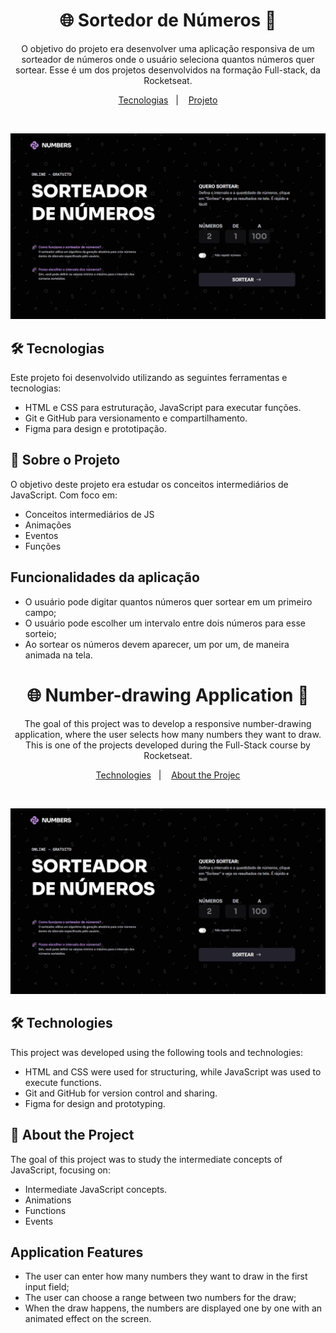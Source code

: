 <h1 align="center"> 🌐 Sortedor de Números 📱 </h1>

<p align="center">
O objetivo do projeto era desenvolver uma aplicação responsiva de um sorteador de números onde o usuário seleciona quantos números quer sortear. Esse é um dos projetos desenvolvidos na formação Full-stack, da Rocketseat. <br/>
</p>

<p align="center">
  <a href="#-tecnologias">Tecnologias</a>&nbsp;&nbsp;&nbsp;|&nbsp;&nbsp;&nbsp;
  <a href="#-projeto">Projeto</a>
</p>

<br>

![imagem-do-projeto](https://github.com/ruhancmendes/Projeto-Sorteador-de-Numeros/blob/main/thumbnail/Project.gif?raw=true)

## 🛠️ Tecnologias

Este projeto foi desenvolvido utilizando as seguintes ferramentas e tecnologias:

- HTML e CSS para estruturação, JavaScript para executar funções.
- Git e GitHub para versionamento e compartilhamento.
- Figma para design e prototipação.

## 📄 Sobre o Projeto

O objetivo deste projeto era estudar os conceitos intermediários de JavaScript.  Com foco em:

- Conceitos intermediários de JS
- Animações
- Eventos
- Funções

## Funcionalidades da aplicação

- O usuário pode digitar quantos números quer sortear em um primeiro campo;
- O usuário pode escolher um intervalo entre dois números para esse sorteio;
- Ao sortear os números devem aparecer, um por um, de maneira animada na tela.


<h1 align="center"> 🌐 Number-drawing Application 📱 </h1>

<p align="center">
The goal of this project was to develop a responsive number-drawing application, where the user selects how many numbers they want to draw. This is one of the projects developed during the Full-Stack course by Rocketseat. <br/>
</p>

<p align="center">
  <a href="#-Technologies">Technologies</a>&nbsp;&nbsp;&nbsp;|&nbsp;&nbsp;&nbsp;
  <a href="#-Project">About the Projec</a>
</p>

<br>

![imagem-do-projeto](https://github.com/ruhancmendes/Projeto-Sorteador-de-Numeros/blob/main/thumbnail/Project.gif?raw=true)

## 🛠️ Technologies

This project was developed using the following tools and technologies:

- HTML and CSS were used for structuring, while JavaScript was used to execute functions.
- Git and GitHub for version control and sharing.
- Figma for design and prototyping.

## 📄 About the Project
The goal of this project was to study the intermediate concepts of JavaScript, focusing on:

- Intermediate JavaScript concepts.
- Animations
- Functions
- Events

## Application Features

- The user can enter how many numbers they want to draw in the first input field;
- The user can choose a range between two numbers for the draw;
- When the draw happens, the numbers are displayed one by one with an animated effect on the screen.
